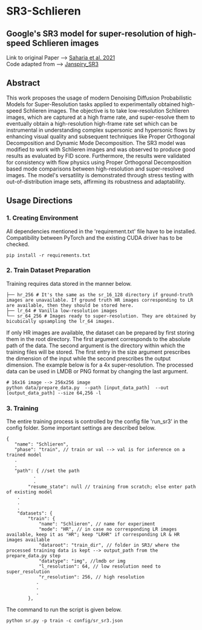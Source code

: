 # SR3-Schlieren
## Google's SR3 model for super-resolution of high-speed Schlieren images

Link to original Paper --> [Saharia et al. 2021](https://arxiv.org/abs/2104.07636)\
Code adapted from --> [Janspiry_SR3](https://github.com/Janspiry/Image-Super-Resolution-via-Iterative-Refinement)

## Abstract
This work proposes the usage of modern Denoising Diffusion Probabilistic Models for Super-Resolution tasks applied to experimentally obtained high-speed Schlieren images. The objective is to take low-resolution Schlieren images, which are captured at a high frame rate, and super-resolve them to eventually obtain a high-resolution high-frame rate set which can be instrumental in understanding complex supersonic and hypersonic flows by enhancing visual quality and subsequent techniques like Proper Orthogonal Decomposition and Dynamic Mode Decomposition. The SR3 model was modified to work with Schlieren images and was observed to produce good results as evaluated by FID score. Furthermore, the results were validated for consistency with flow physics using Proper Orthogonal Decomposition based mode comparisons between high-resolution and super-resolved images. The model's versatility is demonstrated through stress testing with out-of-distribution image sets, affirming its robustness and adaptability.

## Usage Directions
### 1. Creating Environment
All dependencies mentioned in the 'requirement.txt' file have to be installed. Compatibility between PyTorch and the existing CUDA driver has to be checked.
```shell
pip install -r requirements.txt
```

### 2. Train Dataset Preparation
Training requires data stored in the manner below.
```
├── hr_256 # It's the same as the sr_16_128 directory if ground-truth images are unavailable. If ground truth HR images corresponding to LR are available, then they should be stored here.
├── lr_64 # Vanilla low-resolution images
└── sr_64_256 # Images ready to super-resolution. They are obtained by bicubically upsampling the lr_64 images.
```
If only HR images are available, the dataset can be prepared by first storing them in the root directory. The first argument corresponds to the absolute path of the data. The second argument is the directory within which the training files will be stored. The first entry in the size argument prescribes the dimension of the input while the second prescribes the output dimension. The example below is for a 4x super-resolution. The processed data can be used in LMDB or PNG format by changing the last argument.
```
# 16x16 image --> 256x256 image
python data/prepare_data.py  --path [input_data_path]  --out [output_data_path] --size 64,256 -l
```
### 3. Training
The entire training process is controlled by the config file 'run_sr3' in the config folder. Some important settings are described below.
```
{
   "name": "Schlieren",
   "phase": "train", // train or val --> val is for inference on a trained model
   .
   .
   "path": { //set the path
          .
          .
        "resume_state": null // training from scratch; else enter path of existing model
    .
    .
    .
    "datasets": {
        "train": {
            "name": "Schlieren", // name for experiment
            "mode": "HR", // in case no corresponding LR images available, keep it as "HR"; keep "LRHR" if corresponding LR & HR images available
            "dataroot": "train_dir", // folder in SR3/ where the processed training data is kept --> output_path from the prepare_data.py step
            "datatype": "img", //lmdb or img
            "l_resolution": 64, // low resolution need to super_resolution
            "r_resolution": 256, // high resolution
           .
           .
           .   
        },
```
The command to run the script is given below.
```
python sr.py -p train -c config/sr_sr3.json
```
